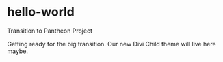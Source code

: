# hello-world
Transition to Pantheon Project

Getting ready for the big transition. Our new Divi Child theme will live here maybe.
